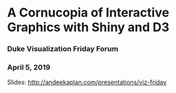 # A Cornucopia of Interactive Graphics with Shiny and D3

### Duke Visualization Friday Forum
### April 5, 2019

Slides: http://andeekaplan.com/presentations/viz-friday